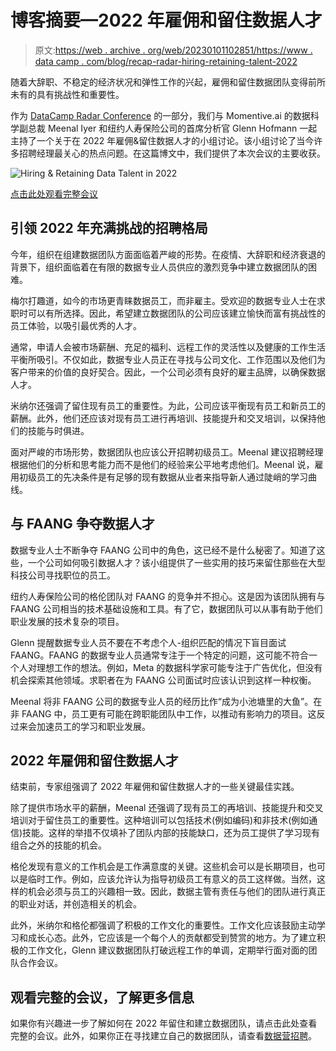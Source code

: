 # 博客摘要—2022 年雇佣和留住数据人才

> 原文:[https://web . archive . org/web/20230101102851/https://www . data camp . com/blog/recap-radar-hiring-retaining-talent-2022](https://web.archive.org/web/20230101102851/https://www.datacamp.com/blog/recap-radar-hiring-retaining-talent-2022)

随着大辞职、不稳定的经济状况和弹性工作的兴起，雇佣和留住数据团队变得前所未有的具有挑战性和重要性。

作为 [DataCamp Radar Conference](https://web.archive.org/web/20221211112232/https://www.datacamp.com/resources/webinars/radar-hiring-and-building-high-impact-data-teams) 的一部分，我们与 Momentive.ai 的数据科学副总裁 Meenal Iyer 和纽约人寿保险公司的首席分析官 Glenn Hofmann 一起主持了一个关于在 2022 年雇佣&留住数据人才的小组讨论。该小组讨论了当今许多招聘经理最关心的热点问题。在这篇博文中，我们提供了本次会议的主要收获。

![Hiring & Retaining Data Talent in 2022](../Images/556e43dd36cdbca6cb0afe98aa0e6ddf.png)

[点击此处观看完整会议](https://web.archive.org/web/20221211112232/https://www.datacamp.com/resources/webinars/radar-hiring-and-retaining-data-talent-in-2022)

## 引领 2022 年充满挑战的招聘格局

今年，组织在组建数据团队方面面临着严峻的形势。在疫情、大辞职和经济衰退的背景下，组织面临着在有限的数据专业人员供应的激烈竞争中建立数据团队的困难。

梅尔打趣道，如今的市场更青睐数据员工，而非雇主。受欢迎的数据专业人士在求职时可以有所选择。因此，希望建立数据团队的公司应该建立愉快而富有挑战性的员工体验，以吸引最优秀的人才。

通常，申请人会被市场薪酬、充足的福利、远程工作的灵活性以及健康的工作生活平衡所吸引。不仅如此，数据专业人员正在寻找与公司文化、工作范围以及他们为客户带来的价值的良好契合。因此，一个公司必须有良好的雇主品牌，以确保数据人才。

米纳尔还强调了留住现有员工的重要性。为此，公司应该平衡现有员工和新员工的薪酬。此外，他们还应该对现有员工进行再培训、技能提升和交叉培训，以保持他们的技能与时俱进。

面对严峻的市场形势，数据团队也应该公开招聘初级员工。Meenal 建议招聘经理根据他们的分析和思考能力而不是他们的经验来公平地考虑他们。Meenal 说，雇用初级员工的先决条件是有足够的现有数据从业者来指导新人通过陡峭的学习曲线。

## 与 FAANG 争夺数据人才

数据专业人士不断争夺 FAANG 公司中的角色，这已经不是什么秘密了。知道了这些，一个公司如何吸引数据人才？该小组提供了一些实用的技巧来留住那些在大型科技公司寻找职位的员工。

纽约人寿保险公司的格伦团队对 FAANG 的竞争并不担心。这是因为该团队拥有与 FAANG 公司相当的技术基础设施和工具。有了它，数据团队可以从事有助于他们职业发展的技术复杂的项目。

Glenn 提醒数据专业人员不要在不考虑个人-组织匹配的情况下盲目面试 FAANG。FAANG 的数据专业人员通常专注于一个特定的问题，这可能不符合一个人对理想工作的想法。例如，Meta 的数据科学家可能专注于广告优化，但没有机会探索其他领域。求职者在为 FAANG 公司面试时应该认识到这样一种权衡。

Meenal 将非 FAANG 公司的数据专业人员的经历比作“成为小池塘里的大鱼”。在非 FAANG 中，员工更有可能在跨职能团队中工作，以推动有影响力的项目。这反过来会加速员工的学习和职业发展。

## 2022 年雇佣和留住数据人才

结束前，专家组强调了 2022 年雇佣和留住数据人才的一些关键最佳实践。

除了提供市场水平的薪酬，Meenal 还强调了现有员工的再培训、技能提升和交叉培训对于留住员工的重要性。这种培训可以包括技术(例如编码)和非技术(例如通信)技能。这样的举措不仅填补了团队内部的技能缺口，还为员工提供了学习现有组合之外的技能的机会。

格伦发现有意义的工作机会是工作满意度的关键。这些机会可以是长期项目，也可以是临时工作。例如，应该允许认为指导初级员工有意义的员工这样做。当然，这样的机会必须与员工的兴趣相一致。因此，数据主管有责任与他们的团队进行真正的职业对话，并创造相关的机会。

此外，米纳尔和格伦都强调了积极的工作文化的重要性。工作文化应该鼓励主动学习和成长心态。此外，它应该是一个每个人的贡献都受到赞赏的地方。为了建立积极的工作文化，Glenn 建议数据团队打破远程工作的单调，定期举行面对面的团队合作会议。

## 观看完整的会议，了解更多信息

如果你有兴趣进一步了解如何在 2022 年留住和建立数据团队，请点击此处查看完整的会议。此外，如果你正在寻找建立自己的数据团队，请查看[数据营招聘](https://web.archive.org/web/20221211112232/https://www.datacamp.com/hire-data-professionals)。